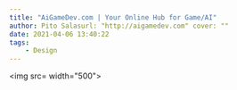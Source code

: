 ```yaml
---
title: "AiGameDev.com | Your Online Hub for Game/AI"
author: Pito Salasurl: "http://aigamedev.com" cover: "" 
date: 2021-04-06 13:40:22
tags:
    - Design
---
```

<img src= width="500">


